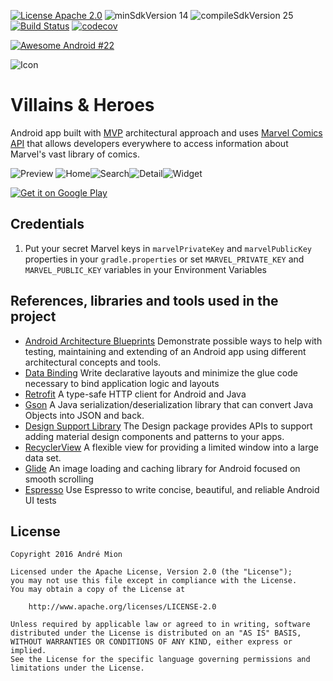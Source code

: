 [![License Apache 2.0](https://img.shields.io/badge/License-Apache%202.0-blue.svg?style=true)](http://www.apache.org/licenses/LICENSE-2.0)
![minSdkVersion 14](https://img.shields.io/badge/minSdkVersion-14-red.svg?style=true)
![compileSdkVersion 25](https://img.shields.io/badge/compileSdkVersion-25-yellow.svg?style=true)
[![Build Status](https://travis-ci.org/andremion/Villains-and-Heroes.svg?branch=master)](https://travis-ci.org/andremion/Villains-and-Heroes)
[![codecov](https://codecov.io/gh/andremion/Villains-and-Heroes/branch/master/graph/badge.svg)](https://codecov.io/gh/andremion/Villains-and-Heroes)

[![Awesome Android #22](https://img.shields.io/badge/Awesome%20Android-%2322-green.svg?style=true)](https://android.libhunt.com/newsletter/22)

![Icon](https://raw.githubusercontent.com/andremion/Villains-and-Heroes/master/app/src/main/res/mipmap-hdpi/ic_launcher.png)
# Villains & Heroes

Android app built with [MVP](http://antonioleiva.com/mvp-android/) architectural approach and uses [Marvel Comics API](https://developer.marvel.com) that allows developers everywhere to access information about Marvel's vast library of comics.

![Preview](https://raw.githubusercontent.com/andremion/Villains-and-Heroes/master/art/preview.gif)
![Home](https://raw.githubusercontent.com/andremion/Villains-and-Heroes/master/art/home-github.png)![Search](https://raw.githubusercontent.com/andremion/Villains-and-Heroes/master/art/search-github.png)![Detail](https://raw.githubusercontent.com/andremion/Villains-and-Heroes/master/art/detail-github.png)![Widget](https://raw.githubusercontent.com/andremion/Villains-and-Heroes/master/art/widget-github.png)

[![Get it on Google Play](https://play.google.com/intl/en_us/badges/images/generic/en_badge_web_generic.png)](https://play.google.com/store/apps/details?id=com.andremion.heroes)

## Credentials

1. Put your secret Marvel keys in `marvelPrivateKey` and `marvelPublicKey` properties in your `gradle.properties` or set `MARVEL_PRIVATE_KEY` and `MARVEL_PUBLIC_KEY` variables in your Environment Variables

## References, libraries and tools used in the project 

* [Android Architecture Blueprints](https://github.com/googlesamples/android-architecture)
Demonstrate possible ways to help with testing, maintaining and extending of an Android app using different architectural concepts and tools.
* [Data Binding](https://developer.android.com/topic/libraries/data-binding)
Write declarative layouts and minimize the glue code necessary to bind application logic and layouts
* [Retrofit](http://square.github.io/retrofit)
A type-safe HTTP client for Android and Java
* [Gson](https://github.com/google/gson)
A Java serialization/deserialization library that can convert Java Objects into JSON and back.
* [Design Support Library](http://developer.android.com/intl/pt-br/tools/support-library/features.html#design)
The Design package provides APIs to support adding material design components and patterns to your apps.
* [RecyclerView](http://developer.android.com/intl/pt-br/reference/android/support/v7/widget/RecyclerView.html)
A flexible view for providing a limited window into a large data set.
* [Glide](https://github.com/bumptech/glide)
An image loading and caching library for Android focused on smooth scrolling
* [Espresso](https://google.github.io/android-testing-support-library/docs/espresso/index.html)
Use Espresso to write concise, beautiful, and reliable Android UI tests

## License

    Copyright 2016 André Mion

    Licensed under the Apache License, Version 2.0 (the "License");
    you may not use this file except in compliance with the License.
    You may obtain a copy of the License at

        http://www.apache.org/licenses/LICENSE-2.0

    Unless required by applicable law or agreed to in writing, software
    distributed under the License is distributed on an "AS IS" BASIS,
    WITHOUT WARRANTIES OR CONDITIONS OF ANY KIND, either express or implied.
    See the License for the specific language governing permissions and
    limitations under the License.
